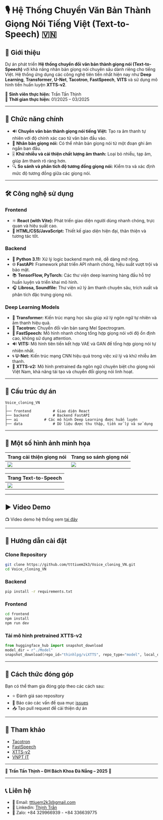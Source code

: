 # 🎙️ Hệ Thống Chuyển Văn Bản Thành Giọng Nói Tiếng Việt (Text-to-Speech) 🇻🇳

## 🌟 Giới thiệu

Dự án phát triển **Hệ thống chuyển đổi văn bản thành giọng nói (Text-to-Speech)** với khả năng nhân bản giọng nói chuyên sâu dành riêng cho tiếng Việt. Hệ thống ứng dụng các công nghệ tiên tiến nhất hiện nay như **Deep Learning**, **Transformer**, **U-Net**, **Tacotron**, **FastSpeech**, **VITS** và sử dụng mô hình tiền huấn luyện **XTTS-v2**.

📌 **Sinh viên thực hiện:** Trần Tấn Thịnh  
📅 **Thời gian thực hiện:** 01/2025 – 03/2025

---

## 🚀 Chức năng chính

- 🔊 **Chuyển văn bản thành giọng nói tiếng Việt:** Tạo ra âm thanh tự nhiên với độ chính xác cao từ văn bản đầu vào.
- 🎤 **Nhân bản giọng nói:** Có thể nhân bản giọng nói từ một đoạn ghi âm ngắn ban đầu.
- 🎚️ **Khử nhiễu và cải thiện chất lượng âm thanh:** Loại bỏ nhiễu, tạp âm, giúp âm thanh rõ ràng hơn.
- 🔍 **So sánh và phân tích độ tương đồng giọng nói:** Kiểm tra và xác định mức độ tương đồng giữa các giọng nói.

---

## 🛠️ Công nghệ sử dụng

### Frontend

- ⚛️ **React (with Vite):** Phát triển giao diện người dùng nhanh chóng, trực quan và hiệu suất cao.
- 🎨 **HTML/CSS/JavaScript:** Thiết kế giao diện hiện đại, thân thiện và tương tác tốt.

### Backend

- 🐍 **Python 3.11:** Xử lý logic backend mạnh mẽ, dễ dàng mở rộng.
- 🌐 **FastAPI:** Framework phát triển API nhanh chóng, hiệu suất vượt trội và bảo mật.
- 📚 **TensorFlow, PyTorch:** Các thư viện deep learning hàng đầu hỗ trợ huấn luyện và triển khai mô hình.
- 🎧 **Librosa, Soundfile:** Thư viện xử lý âm thanh chuyên sâu, trích xuất và phân tích đặc trưng giọng nói.

### Deep Learning Models

- 🧠 **Transformer:** Kiến trúc mạng học sâu giúp xử lý ngôn ngữ tự nhiên và âm thanh hiệu quả.
- 📢 **Tacotron:** Chuyển đổi văn bản sang Mel Spectrogram.
- 🚅 **FastSpeech:** Mô hình nhanh chóng tổng hợp giọng nói với độ ổn định cao, không sử dụng attention.
- 🔊 **VITS:** Mô hình tiên tiến kết hợp VAE và GAN để tổng hợp giọng nói tự nhiên nhất.
- 🌀 **U-Net:** Kiến trúc mạng CNN hiệu quả trong việc xử lý và khử nhiễu âm thanh.
- 📌 **XTTS-v2:** Mô hình pretrained đa ngôn ngữ chuyên biệt cho giọng nói Việt Nam, khả năng tái tạo và chuyển đổi giọng nói linh hoạt.

---

## 📂 Cấu trúc dự án

```
Voice_cloning_VN
│
├── frontend          # Giao diện React
├── backend           # Backend FastAPI
├── ai            # Các mô hình Deep Learning được huấn luyện
├── data              # Dữ liệu được thu thập, tiền xử lý và sử dụng

```

---

## 📸 Một số hình ảnh minh họa

| Trang cải thiện giọng nói | Trang so sánh giọng nói |
| ------------------------- | ----------------------- |
| ![](images/improve_voice.png) | ![](images/compare_voice.png) |

| Trang Text-to-Speech      |
| ------------------------- |
| ![](images/tts_page.png)  |

---

## ▶️ Video Demo

📺 Video demo hệ thống xem [tại đây](https://www.youtube.com/watch?v=LRkJD9daWrs)

---

## 🚧 Hướng dẫn cài đặt

### Clone Repository
```bash
git clone https://github.com/tttiuem2k3/Voice_cloning_VN.git
cd Voice_cloning_VN
```

### Backend
```bash
pip install -r requirements.txt
```

### Frontend
```bash
cd frontend
npm install
npm run dev
```

### Tải mô hình pretrained XTTS-v2
```python
from huggingface_hub import snapshot_download
model_dir = r"./Model"
snapshot_download(repo_id="thinhlpg/viXTTS", repo_type="model", local_dir=model_dir)
```

---

## 🌱 Cách thức đóng góp

Bạn có thể tham gia đóng góp theo các cách sau:

- ⭐ Đánh giá sao repository
- 🐞 Báo cáo các vấn đề qua mục [issues](https://github.com/tttiuem2k3/Voice_cloning_VN/issues)
- 📥 Tạo pull request để cải thiện dự án

---

## 📜 Tham khảo

- [Tacotron](https://github.com/Rayhane-mamah/Tacotron-2)
- [FastSpeech](https://github.com/ming024/FastSpeech2)
- [XTTS-v2](https://huggingface.co/coqui/XTTS-v2)
- [VNPT IT](http://www.vnptit.vn)

---

🌟 **Trần Tấn Thịnh – ĐH Bách Khoa Đà Nẵng – 2025** 🌟

---

##  📞 Liên hệ
- 📧 Email: tttiuem2k3@gmail.com
- 👥 Linkedin: [Thịnh Trần](https://www.linkedin.com/in/thinh-tran-04122k3/)
- 💬 Zalo: +84 329966939 - +84 336639775
